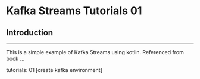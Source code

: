 # Kafka Streams Tutorials 01

## Introduction
---
This is a simple example of Kafka Streams using kotlin.
Referenced from book ...

tutorials:
01 [create kafka environment]

